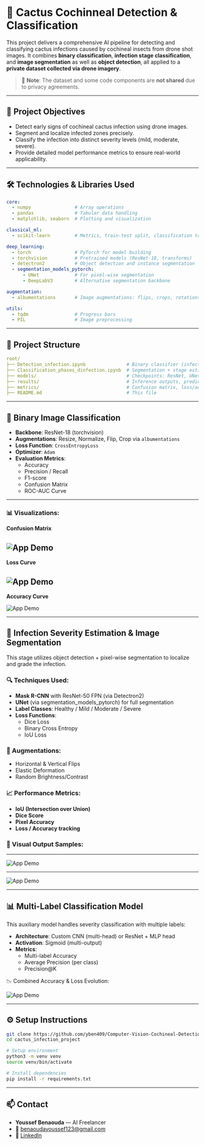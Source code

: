 # 🌵 Cactus Cochinneal Detection & Classification 

This project delivers a comprehensive AI pipeline for detecting and classifying cactus infections caused by cochineal insects from drone shot images. It combines **binary classification**, **infection stage classification**, and **image segmentation** as well as **object detection**, all applied to a **private dataset collected via drone imagery**.

> 🔐 **Note**: The dataset and some code components are **not shared** due to privacy agreements.

---

## 🎯 Project Objectives

- Detect early signs of cochineal cactus infection using drone images.
- Segment and localize infected zones precisely.
- Classify the infection into distinct severity levels (mild, moderate, severe).
- Provide detailed model performance metrics to ensure real-world applicability.

---

## 🛠️ Technologies & Libraries Used

```yaml
core:
  - numpy                # Array operations
  - pandas               # Tabular data handling
  - matplotlib, seaborn  # Plotting and visualization

classical_ml:
  - scikit-learn         # Metrics, train-test split, classification tools

deep_learning:
  - torch                # PyTorch for model building
  - torchvision          # Pretrained models (ResNet-18, transforms)
  - detectron2           # Object detection and instance segmentation
  - segmentation_models_pytorch:
      - UNet             # For pixel-wise segmentation
      - DeepLabV3        # Alternative segmentation backbone

augmentation:
  - albumentations       # Image augmentations: flips, crops, rotations, elastic transforms

utils:
  - tqdm                 # Progress bars
  - PIL                  # Image preprocessing
```

---

## 📂 Project Structure

```yaml
root/
├── Detection_infection.ipynb               # Binary classifier (infected or not)
├── Classification_phases_dinfection.ipynb  # Segmentation + stage estimation
├── models/                                 # Checkpoints: ResNet, UNet, Mask RCNN
├── results/                                # Inference outputs, predictions
├── metrics/                                # Confusion matrix, loss/acc curves, IoU metrics
├── README.md                               # This file
```

---

## 🚀 Binary Image Classification

- **Backbone**: ResNet-18 (torchvision)
- **Augmentations**: Resize, Normalize, Flip, Crop via `albumentations`
- **Loss Function**: `CrossEntropyLoss`
- **Optimizer**: `Adam`
- **Evaluation Metrics**:
  - Accuracy
  - Precision / Recall
  - F1-score
  - Confusion Matrix
  - ROC-AUC Curve

---

### 📊 Visualizations:


**Confusion Matrix**


  ![App Demo](assets/Demo5.png) 
---

**Loss Curve**


  ![App Demo](assets/Demo3.png)
---

**Accuracy Curve**


  ![App Demo](assets/Demo4.png)
  
---

## 🧩 Infection Severity Estimation & Image Segmentation

This stage utilizes object detection + pixel-wise segmentation to localize and grade the infection.

### 🔍 Techniques Used:

- **Mask R-CNN** with ResNet-50 FPN (via Detectron2)
- **UNet** (via segmentation_models_pytorch) for full segmentation
- **Label Classes**: Healthy / Mild / Moderate / Severe
- **Loss Functions**:
  - Dice Loss
  - Binary Cross Entropy
  - IoU Loss

### 🧪 Augmentations:

- Horizontal & Vertical Flips  
- Elastic Deformation  
- Random Brightness/Contrast  

### 📈 Performance Metrics:

- **IoU (Intersection over Union)**
- **Dice Score**
- **Pixel Accuracy**
- **Loss / Accuracy tracking**


### 📸 Visual Output Samples:

---
  ![App Demo](assets/Demo1.png)

---

  ![App Demo](assets/Demo2.png)

---

## 📊 Multi-Label Classification Model

This auxiliary model handles severity classification with multiple labels:

- **Architecture**: Custom CNN (multi-head) or ResNet + MLP head
- **Activation**: Sigmoid (multi-output)
- **Metrics**:
  - Multi-label Accuracy
  - Average Precision (per class)
  - Precision@K

📉 Combined Accuracy & Loss Evolution:  


 ![App Demo](assets/Demo6.png)

---

## ⚙️ Setup Instructions

```bash
git clone https://github.com/yben409/Computer-Vision-Cochineal-Detection.git
cd cactus_infection_project

# Setup environment
python3 -m venv venv
source venv/bin/activate

# Install dependencies
pip install -r requirements.txt
```

---

## 📫 Contact

- **Youssef Benaouda** — AI Freelancer
- 📩 benaoudayoussef123@gmail.com
- 💼 [LinkedIn](https://www.linkedin.com)
